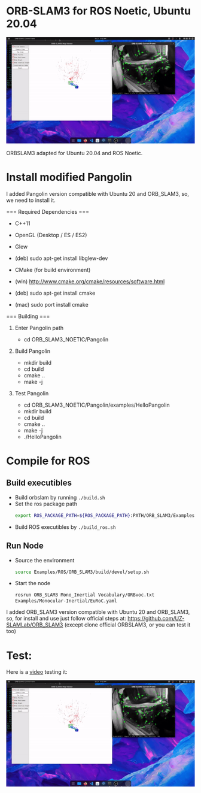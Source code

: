 # ORB-SLAM3 for ROS Noetic, Ubuntu 20.04

<p align="center">
  <img
    src="/images/ORB_SLAM3.gif"
  >
</p>

ORBSLAM3 adapted for Ubuntu 20.04 and ROS Noetic.

# Install modified Pangolin
I added Pangolin version compatible with Ubuntu 20 and ORB_SLAM3, so, we need to install it.

=== Required Dependencies ===

* C++11

* OpenGL (Desktop / ES / ES2)

* Glew
 * (deb) sudo apt-get install libglew-dev

* CMake (for build environment)
 * (win) http://www.cmake.org/cmake/resources/software.html
 * (deb) sudo apt-get install cmake
 * (mac) sudo port install cmake

=== Building ===

1. Enter Pangolin path
    * cd ORB_SLAM3_NOETIC/Pangolin
2. Build Pangolin
    * mkdir build
    * cd build
    * cmake ..
    * make -j

3. Test Pangolin
    * cd ORB_SLAM3_NOETIC/Pangolin/examples/HelloPangolin
    * mkdir build
    * cd build
    * cmake ..
    * make -j
    * ./HelloPangolin

# Compile for ROS
## Build executibles
* Build orbslam by running `./build.sh`
* Set the ros package path 
  ```bash
  export ROS_PACKAGE_PATH=${ROS_PACKAGE_PATH}:PATH/ORB_SLAM3/Examples/ROS
  ```
* Build ROS executibles by `./build_ros.sh`


## Run Node
* Source the environment 
  ```bash
  source Examples/ROS/ORB_SLAM3/build/devel/setup.sh
  ```
* Start the node 
  ```
  rosrun ORB_SLAM3 Mono_Inertial Vocabulary/ORBvoc.txt Examples/Monocular-Inertial/EuRoC.yaml 
  ```

I added ORB_SLAM3 version compatible with Ubuntu 20 and ORB_SLAM3, so, for install and use just follow official steps at: https://github.com/UZ-SLAMLab/ORB_SLAM3 (except clone official ORBSLAM3, or you can test it too)

# Test:
Here is a [video](https://www.youtube.com/watch?v=Q9igtfsPSs0&t=1s) testing it:

[![IMAGE ALT TEXT HERE](/images/ORB_SLAM3.gif)](https://www.youtube.com/watch?v=Q9igtfsPSs0&t=1s)
